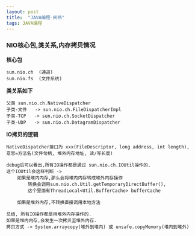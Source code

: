 ```yaml
---
layout: post
title:  "JAVA编程-网络"
tags: JAVA编程
---
```


### NIO核心包,类关系,内存拷贝情况

**核心包**

    sun.nio.ch  (通道)
    sun.nio.fs  (文件系统)

**类关系如下**
    
    父类 sun.nio.ch.NativeDispatcher 
    子类-文件   -> sun.nio.ch.FileDispatcherImpl 
    子类-TCP   -> sun.nio.ch.SocketDispatcher
    子类-UDP   -> sun.nio.ch.DatagramDispatcher

**IO拷贝的逻辑**

    NativeDispatcher接口为 xxx(FileDescriptor, long address, int length), 意思=方法名(文件句柄, 堆外内存地址, 读/写长度)
    
    debug后可以看出,所有IO操作都是通过 sun.nio.ch.IOUtil操作的. 
    这个IOUtil会这样判断 -> 
        如果是堆内内存,那么会将堆内内存转成堆外内存操作 
            转换会调用sun.nio.ch.Util.getTemporaryDirectBuffer(),
            这个里面有ThreadLocal<Util.BufferCache> bufferCache
        
        如果是堆外内存,不转换直接调用本地方法
        
    总结, 所有IO操作都是用堆外内存操作的.
    如果是堆内内存,会发生一次拷贝至堆外内存. 
    拷贝方式 -> System.arraycopy(堆外到堆内) 或 unsafe.copyMemory(堆内到堆外) 
     